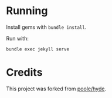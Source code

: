 # Running
Install gems with `bundle install`.

Run with:
```
bundle exec jekyll serve
```

# Credits

This project was forked from [poole/hyde](https://github.com/poole/hyde).
